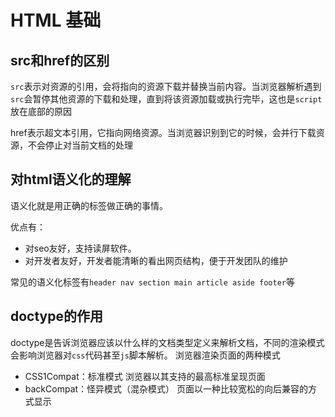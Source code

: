 # HTML 基础

## src和href的区别

`src`表示对资源的引用，会将指向的资源下载并替换当前内容。当浏览器解析遇到`src`会暂停其他资源的下载和处理，直到将该资源加载或执行完毕，这也是`script`放在底部的原因

href表示超文本引用，它指向网络资源。当浏览器识别到它的时候，会并行下载资源，不会停止对当前文档的处理

## 对html语义化的理解

语义化就是用正确的标签做正确的事情。

优点有：

- 对seo友好，支持读屏软件。
- 对开发者友好，开发者能清晰的看出网页结构，便于开发团队的维护

常见的语义化标签有`header nav section main article aside footer`等

## doctype的作用

doctype是告诉浏览器应该以什么样的文档类型定义来解析文档，不同的渲染模式会影响浏览器对`css`代码甚至`js`脚本解析。
浏览器渲染页面的两种模式

- CSS1Compat：标准模式 浏览器以其支持的最高标准呈现页面
- backCompat：怪异模式（混杂模式） 页面以一种比较宽松的向后兼容的方式显示